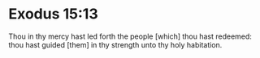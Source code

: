 # Exodus 15:13

Thou in thy mercy hast led forth the people [which] thou hast redeemed: thou hast guided [them] in thy strength unto thy holy habitation.